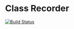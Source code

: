 # Class Recorder 
[![Build Status](https://travis-ci.org/cruizba/class-recorder.svg?branch=master)](https://travis-ci.org/cruizba/class-recorder)
 
 

